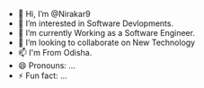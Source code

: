 - 👋 Hi, I’m @Nirakar9
- 👀 I’m interested in Software Devlopments.
- 🌱 I’m currently Working as a Software Engineer.
- 💞️ I’m looking to collaborate on New Technology
- 📫 I'm From Odisha.
- 😄 Pronouns: ...
- ⚡ Fun fact: ...

<!---
Nirakar9/Nirakar9 is a ✨ special ✨ repository because its `README.md` (this file) appears on your GitHub profile.
You can click the Preview link to take a look at your changes.
--->
